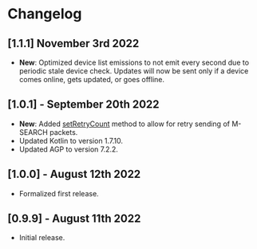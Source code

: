 # Changelog

## [1.1.1] November 3rd 2022
- **New**: Optimized device list emissions to not emit every second due to periodic stale device check. Updates will now be sent only if a device comes online, gets updated, or goes offline.

## [1.0.1] - September 20th 2022
- **New**: Added [setRetryCount](lighthouse/src/main/java/com/ivanempire/lighthouse/LighthouseClient.kt#L40) method to allow for retry sending of M-SEARCH packets.
- Updated Kotlin to version 1.7.10.
- Updated AGP to version 7.2.2.

## [1.0.0] - August 12th 2022
- Formalized first release.

## [0.9.9] - August 11th 2022
- Initial release.
